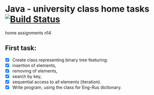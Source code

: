 # Java - university class home tasks [![Build Status](https://travis-ci.org/hrsrashid/java-class.svg?branch=master)](https://travis-ci.org/hrsrashid/java-class)

home assignments
n14

## First task:

- [x] Create class representing binary tree featuring:
- [x] insertion of elements,
- [x] removing of elements,
- [x] search by key,
- [x] sequential access to all elements (iteration).
- [x] Write program, using the class for Eng-Rus dictionary.
